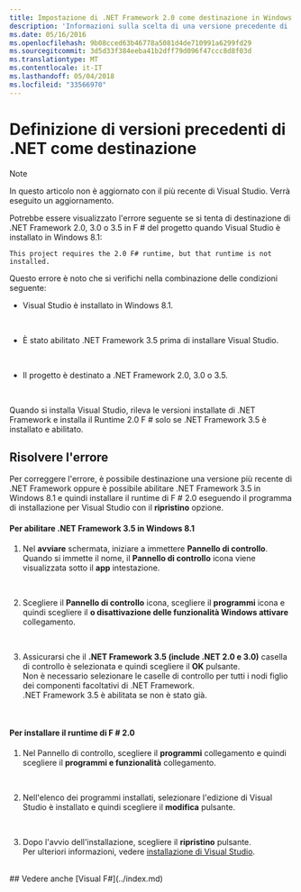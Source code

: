 ```yaml
---
title: Impostazione di .NET Framework 2.0 come destinazione in Windows 8
description: 'Informazioni sulla scelta di una versione precedente di .NET Framework quando si usa F #.'
ms.date: 05/16/2016
ms.openlocfilehash: 9b08cced63b46778a5081d4de710991a6299fd29
ms.sourcegitcommit: 3d5d33f384eeba41b2dff79d096f47ccc8d8f03d
ms.translationtype: MT
ms.contentlocale: it-IT
ms.lasthandoff: 05/04/2018
ms.locfileid: "33566970"
---
```

# <a name="targeting-older-versions-of-net"></a>Definizione di versioni precedenti di .NET come destinazione

> [!NOTE]
In questo articolo non è aggiornato con il più recente di Visual Studio.  Verrà eseguito un aggiornamento.

Potrebbe essere visualizzato l'errore seguente se si tenta di destinazione di .NET Framework 2.0, 3.0 o 3.5 in F # del progetto quando Visual Studio è installato in Windows 8.1: 

```
This project requires the 2.0 F# runtime, but that runtime is not installed.
```

Questo errore è noto che si verifichi nella combinazione delle condizioni seguente:


- Visual Studio è installato in Windows 8.1.
<br />

- È stato abilitato .NET Framework 3.5 prima di installare Visual Studio.
<br />

- Il progetto è destinato a .NET Framework 2.0, 3.0 o 3.5.
<br />

Quando si installa Visual Studio, rileva le versioni installate di .NET Framework e installa il Runtime 2.0 F # solo se .NET Framework 3.5 è installato e abilitato.


## <a name="resolving-the-error"></a>Risolvere l'errore
Per correggere l'errore, è possibile destinazione una versione più recente di .NET Framework oppure è possibile abilitare .NET Framework 3.5 in Windows 8.1 e quindi installare il runtime di F # 2.0 eseguendo il programma di installazione per Visual Studio con il **ripristino** opzione.


#### <a name="to-enable-the-net-framework-35-on-windows-81"></a>Per abilitare .NET Framework 3.5 in Windows 8.1

1. Nel **avviare** schermata, iniziare a immettere **Pannello di controllo**.
<br />  Quando si immette il nome, il **Pannello di controllo** icona viene visualizzata sotto il **app** intestazione.
<br />

2. Scegliere il **Pannello di controllo** icona, scegliere il **programmi** icona e quindi scegliere il **o disattivazione delle funzionalità Windows attivare** collegamento.
<br />

3. Assicurarsi che il **.NET Framework 3.5 (include .NET 2.0 e 3.0)** casella di controllo è selezionata e quindi scegliere il **OK** pulsante.
<br />  Non è necessario selezionare le caselle di controllo per tutti i nodi figlio dei componenti facoltativi di .NET Framework.
<br />  .NET Framework 3.5 è abilitata se non è stato già.
<br />


#### <a name="to-install-the-f-20-runtime"></a>Per installare il runtime di F # 2.0

1. Nel Pannello di controllo, scegliere il **programmi** collegamento e quindi scegliere il **programmi e funzionalità** collegamento.
<br />

2. Nell'elenco dei programmi installati, selezionare l'edizione di Visual Studio è installato e quindi scegliere il **modifica** pulsante.
<br />

3. Dopo l'avvio dell'installazione, scegliere il **ripristino** pulsante.
<br />  Per ulteriori informazioni, vedere [installazione di Visual Studio](https://msdn.microsoft.com/library/e2h7fzkw.aspx).
<br />
## <a name="see-also"></a>Vedere anche
[Visual F#](../index.md)
